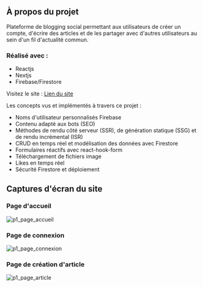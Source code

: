 ## À propos du projet

Plateforme de blogging social permettant aux utilisateurs de créer un compte, d'écrire des articles et de les partager avec d'autres utilisateurs au sein d'un fil d'actualité commun.

### Réalisé avec :
- Reactjs
- Nextjs
- Firebase/Firestore

Visitez le site : [Lien du site](https://fullstack-blogging-webapp-nextjs-firebase.vercel.app/)

Les concepts vus et implémentés à travers ce projet :
* Noms d'utilisateur personnalisés Firebase
* Contenu adapté aux bots (SEO)
* Méthodes de rendu côté serveur (SSR), de génération statique (SSG) et de rendu incrémental (ISR)
* CRUD en temps réel et modélisation des données avec Firestore
* Formulaires réactifs avec react-hook-form
* Téléchargement de fichiers image
* Likes en temps réel
* Sécurité Firestore et déploiement

## Captures d'écran du site
### Page d'accueil
![p1_page_accueil](https://github.com/Dojando/Fullstack-Blogging-webapp-Nextjs-Firebase/assets/50966415/3bf74b7b-6a97-426f-bf4a-8f4cd52f1d6b)

### Page de connexion
![p1_page_connexion](https://github.com/Dojando/Fullstack-Blogging-webapp-Nextjs-Firebase/assets/50966415/c8af005d-8a7c-40f2-b9cc-2a32733eab0f)

### Page de création d'article
![p1_page_article](https://github.com/Dojando/Fullstack-Blogging-webapp-Nextjs-Firebase/assets/50966415/f2d0faf5-7da7-4a5c-84f1-66ed6d876ef2)
